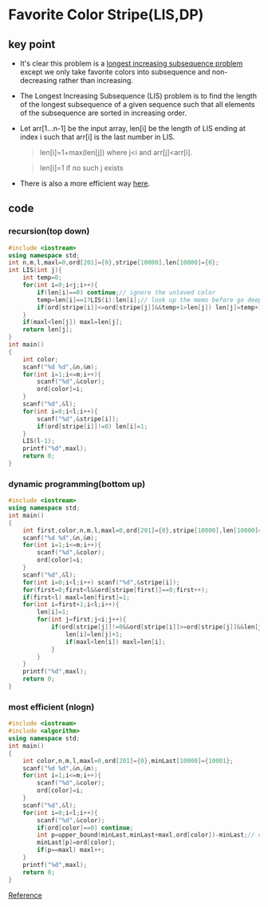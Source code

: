 # Favorite Color Stripe(LIS,DP)
## key point
* It's clear this problem is a [longest increasing subsequence problem](https://www.geeksforgeeks.org/longest-increasing-subsequence-dp-3/?ref=lbp) except we only take favorite colors into subsequence and non-decreasing rather than increasing.
* The Longest Increasing Subsequence (LIS) problem is to find the length of the longest subsequence of a given sequence such that all elements of the subsequence are sorted in increasing order. 
* Let arr[1...n-1] be the input array, len[i] be the length of LIS ending at index i such that arr[i] is the last number in LIS.
    >len[i]=1+max(len[j]) where j<i and arr[j]<arr[i].

    >len[i]=1 if no such j exists

* There is also a more efficient way [here](https://www.geeksforgeeks.org/longest-monotonically-increasing-subsequence-size-n-log-n/).
## code
### recursion(top down)
```cpp
#include <iostream>
using namespace std;
int n,m,l,maxl=0,ord[201]={0},stripe[10000],len[10000]={0};
int LIS(int j){
    int temp=0;
    for(int i=0;i<j;i++){
        if(len[i]==0) continue;// ignore the unloved color
        temp=len[i]==1?LIS(i):len[i];// look up the memo before go deeper
        if(ord[stripe[i]]<=ord[stripe[j]]&&temp+1>len[j]) len[j]=temp+1;
    }
    if(maxl<len[j]) maxl=len[j];
    return len[j];
}
int main()
{
    int color;
    scanf("%d %d",&n,&m);
    for(int i=1;i<=m;i++){
        scanf("%d",&color);
        ord[color]=i;
    }
    scanf("%d",&l);
    for(int i=0;i<l;i++){
        scanf("%d",&stripe[i]);
        if(ord[stripe[i]]!=0) len[i]=1;
    }
    LIS(l-1);
    printf("%d",maxl);
    return 0;
}
```
### dynamic programming(bottom up)
```cpp
#include <iostream>
using namespace std;
int main()
{
    int first,color,n,m,l,maxl=0,ord[201]={0},stripe[10000],len[10000]={0};
    scanf("%d %d",&n,&m);
    for(int i=1;i<=m;i++){
        scanf("%d",&color);
        ord[color]=i;
    }
    scanf("%d",&l);
    for(int i=0;i<l;i++) scanf("%d",&stripe[i]);
    for(first=0;first<l&&ord[stripe[first]]==0;first++);
    if(first<l) maxl=len[first]=1;
    for(int i=first+1;i<l;i++){
        len[i]=1;
        for(int j=first;j<i;j++){
            if(ord[stripe[j]]!=0&&ord[stripe[i]]>=ord[stripe[j]]&&len[j]+1>len[i]){
                len[i]=len[j]+1;
                if(maxl<len[i]) maxl=len[i];
            }
        }
    }
    printf("%d",maxl);
    return 0;
}
```
### most efficient (nlogn)
```cpp
#include <iostream>
#include <algorithm>
using namespace std;
int main()
{
    int color,n,m,l,maxl=0,ord[201]={0},minLast[10000]={10001};
    scanf("%d %d",&n,&m);
    for(int i=1;i<=m;i++){
        scanf("%d",&color);
        ord[color]=i;
    }
    scanf("%d",&l);
    for(int i=0;i<l;i++){
        scanf("%d",&color);
        if(ord[color]==0) continue;
        int p=upper_bound(minLast,minLast+maxl,ord[color])-minLast;// upper_bound use binary search to reduce the time comlexity to logn
        minLast[p]=ord[color];
        if(p==maxl) maxl++;
    }
    printf("%d",maxl);
    return 0;
}
```
[Reference](https://www.geeksforgeeks.org/longest-monotonically-increasing-subsequence-size-n-log-n/)